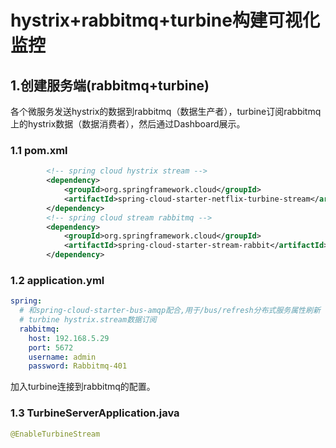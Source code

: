 # hystrix+rabbitmq+turbine构建可视化监控

## 1.创建服务端(rabbitmq+turbine)

各个微服务发送hystrix的数据到rabbitmq（数据生产者），turbine订阅rabbitmq上的hystrix数据（数据消费者），然后通过Dashboard展示。

### 1.1 pom.xml

```xml
		<!-- spring cloud hystrix stream -->
		<dependency>
			<groupId>org.springframework.cloud</groupId>
			<artifactId>spring-cloud-starter-netflix-turbine-stream</artifactId>
		</dependency>
		<!-- spring cloud stream rabbitmq -->
		<dependency>
			<groupId>org.springframework.cloud</groupId>
			<artifactId>spring-cloud-starter-stream-rabbit</artifactId>
		</dependency>
```

### 1.2 application.yml

```yaml
spring:
  # 和spring-cloud-starter-bus-amqp配合,用于/bus/refresh分布式服务属性刷新
  # turbine hystrix.stream数据订阅
  rabbitmq:
    host: 192.168.5.29
    port: 5672
    username: admin
    password: Rabbitmq-401  
```

加入turbine连接到rabbitmq的配置。

### 1.3 TurbineServerApplication.java

```java
@EnableTurbineStream

```

